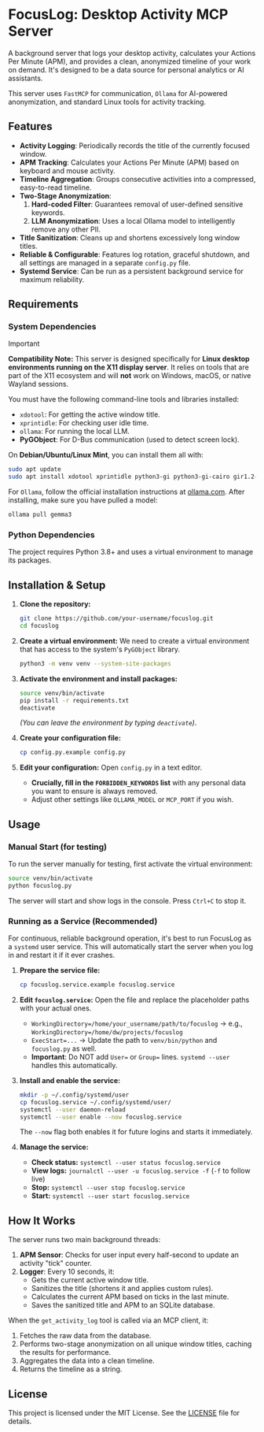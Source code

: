 # FocusLog: Desktop Activity MCP Server

A background server that logs your desktop activity, calculates your Actions Per Minute (APM), and provides a clean, anonymized timeline of your work on demand. It's designed to be a data source for personal analytics or AI assistants.

This server uses `FastMCP` for communication, `Ollama` for AI-powered anonymization, and standard Linux tools for activity tracking.

## Features

-   **Activity Logging**: Periodically records the title of the currently focused window.
-   **APM Tracking**: Calculates your Actions Per Minute (APM) based on keyboard and mouse activity.
-   **Timeline Aggregation**: Groups consecutive activities into a compressed, easy-to-read timeline.
-   **Two-Stage Anonymization**:
    1.  **Hard-coded Filter**: Guarantees removal of user-defined sensitive keywords.
    2.  **LLM Anonymization**: Uses a local Ollama model to intelligently remove any other PII.
-   **Title Sanitization**: Cleans up and shortens excessively long window titles.
-   **Reliable & Configurable**: Features log rotation, graceful shutdown, and all settings are managed in a separate `config.py` file.
-   **Systemd Service**: Can be run as a persistent background service for maximum reliability.

## Requirements

### System Dependencies

> [!IMPORTANT]
> **Compatibility Note:** This server is designed specifically for **Linux desktop environments running on the X11 display server**. It relies on tools that are part of the X11 ecosystem and will **not** work on Windows, macOS, or native Wayland sessions.

You must have the following command-line tools and libraries installed:
-   `xdotool`: For getting the active window title.
-   `xprintidle`: For checking user idle time.
-   `ollama`: For running the local LLM.
-   **PyGObject**: For D-Bus communication (used to detect screen lock).

On **Debian/Ubuntu/Linux Mint**, you can install them all with:
```bash
sudo apt update
sudo apt install xdotool xprintidle python3-gi python3-gi-cairo gir1.2-gtk-3.0
```

For `Ollama`, follow the official installation instructions at [ollama.com](https://ollama.com/). After installing, make sure you have pulled a model:
```bash
ollama pull gemma3
```

### Python Dependencies

The project requires Python 3.8+ and uses a virtual environment to manage its packages.

## Installation & Setup

1.  **Clone the repository:**
    ```bash
    git clone https://github.com/your-username/focuslog.git
    cd focuslog
    ```

2.  **Create a virtual environment:**
    We need to create a virtual environment that has access to the system's `PyGObject` library.
    ```bash
    python3 -m venv venv --system-site-packages
    ```

3.  **Activate the environment and install packages:**
    ```bash
    source venv/bin/activate
    pip install -r requirements.txt
    deactivate
    ```
    *(You can leave the environment by typing `deactivate`)*.

4.  **Create your configuration file:**
    ```bash
    cp config.py.example config.py
    ```

5.  **Edit your configuration:**
    Open `config.py` in a text editor.
    -   **Crucially, fill in the `FORBIDDEN_KEYWORDS` list** with any personal data you want to ensure is always removed.
    -   Adjust other settings like `OLLAMA_MODEL` or `MCP_PORT` if you wish.

## Usage

### Manual Start (for testing)

To run the server manually for testing, first activate the virtual environment:
```bash
source venv/bin/activate
python focuslog.py
```
The server will start and show logs in the console. Press `Ctrl+C` to stop it.

### Running as a Service (Recommended)

For continuous, reliable background operation, it's best to run FocusLog as a `systemd` user service. This will automatically start the server when you log in and restart it if it ever crashes.

1.  **Prepare the service file:**
    ```bash
    cp focuslog.service.example focuslog.service
    ```

2.  **Edit `focuslog.service`:**
    Open the file and replace the placeholder paths with your actual ones.
    -   `WorkingDirectory=/home/your_username/path/to/focuslog` -> e.g., `WorkingDirectory=/home/dw/projects/focuslog`
    -   `ExecStart=...` -> Update the path to `venv/bin/python` and `focuslog.py` as well.
    -   **Important**: Do NOT add `User=` or `Group=` lines. `systemd --user` handles this automatically.

3.  **Install and enable the service:**
    ```bash
    mkdir -p ~/.config/systemd/user
    cp focuslog.service ~/.config/systemd/user/
    systemctl --user daemon-reload
    systemctl --user enable --now focuslog.service
    ```
    The `--now` flag both enables it for future logins and starts it immediately.

4.  **Manage the service:**
    -   **Check status:** `systemctl --user status focuslog.service`
    -   **View logs:** `journalctl --user -u focuslog.service -f` (`-f` to follow live)
    -   **Stop:** `systemctl --user stop focuslog.service`
    -   **Start:** `systemctl --user start focuslog.service`

## How It Works 

The server runs two main background threads:
1.  **APM Sensor**: Checks for user input every half-second to update an activity "tick" counter.
2.  **Logger**: Every 10 seconds, it:
    -   Gets the current active window title.
    -   Sanitizes the title (shortens it and applies custom rules).
    -   Calculates the current APM based on ticks in the last minute.
    -   Saves the sanitized title and APM to an SQLite database.

When the `get_activity_log` tool is called via an MCP client, it:
1.  Fetches the raw data from the database.
2.  Performs two-stage anonymization on all unique window titles, caching the results for performance.
3.  Aggregates the data into a clean timeline.
4.  Returns the timeline as a string.

## License

This project is licensed under the MIT License. See the [LICENSE](LICENSE) file for details. 